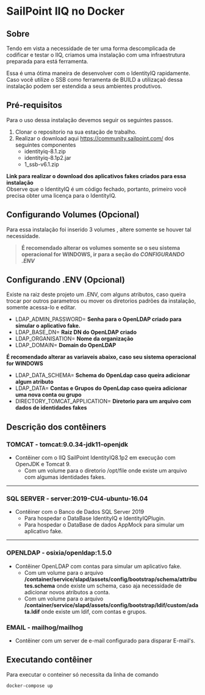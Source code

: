 # SailPoint IIQ no Docker

## Sobre
Tendo em vista a necessidade de ter uma forma descomplicada de codificar e testar o IIQ, criamos uma instalação com uma infraestrutura preparada para está ferramenta.

Essa é uma ótima maneira de desenvolver com o IdentityIQ rapidamente. 
Caso você utilize o SSB como ferramenta de BUILD a utilizaçaõ dessa instalação podem ser estendida a seus ambientes produtivos.

## Pré-requisitos
Para o uso dessa instalação devemos seguir os seguintes passos.
1.  Clonar o repositorio na sua estação de trabalho.
2.  Realizar o download aqui https://community.sailpoint.com/ dos seguintes componentes
	- identityiq-8.1.zip
	- identityiq-8.1p2.jar
	- 1_ssb-v6.1.zip

**Link para realizar o download dos aplicativos fakes criados para essa instalação**  
Observe que o IdentityIQ é um código fechado, portanto, primeiro você precisa obter uma licença para o IdentityIQ.

## Configurando Volumes (Opcional)
Para essa instalação foi inserido 3 volumes , altere somente se houver tal necessidade.

> **É recomendado alterar os volumes somente se o seu sistema operacional for WINDOWS, ir para a seção do *CONFIGURANDO .ENV***

## Configurando .ENV (Opcional)
Existe na raiz deste projeto um .ENV, com alguns atributos, caso queira trocar por outros parametros ou mover os diretorios padrões da instalação, somente acessa-lo e editar.

- LDAP_ADMIN_PASSWORD= **Senha para o OpenLDAP criado para simular o aplicativo fake.**
- LDAP_BASE_DN= **Raiz DN do OpenLDAP criado**
- LDAP_ORGANISATION= **Nome da organização**
- LDAP_DOMAIN= **Domain do OpenLDAP**

**É recomendado alterar as variaveis abaixo, caso seu sistema operacional for WINDOWS**

- LDAP_DATA_SCHEMA= **Schema do OpenLdap caso queira adicionar algum atributo**
- LDAP_DATA= **Contas e Grupos do OpenLdap caso queira adicionar uma nova conta ou  grupo** 
- DIRECTORY_TOMCAT_APPLICATION= **Diretorio para um arquivo com dados de identidades fakes**

## Descrição dos contêiners

### TOMCAT - tomcat:9.0.34-jdk11-openjdk
- Contêiner com o IIQ SailPoint IdentityIQ8.1p2 em execução com OpenJDK e Tomcat 9.
	-  Com um volume para o diretorio /opt/file onde existe um arquivo com algumas identidades fakes. 

------------

### SQL SERVER - server:2019-CU4-ubuntu-16.04
- Contêiner com o Banco de Dados SQL Server  2019
	-  Para hospedar o DataBase IdentityIQ e IdentityIQPlugin.
	-  Para hospedar o DataBase de dados AppMock para simular um aplicativo fake.

------------

### OPENLDAP -  osixia/openldap:1.5.0
- Contêiner OpenLDAP com contas para simular um aplicativo fake.
	-  Com um volume para o arquivo **/container/service/slapd/assets/config/bootstrap/schema/attributes.schema** onde existe um schema, caso aja necessidade de adicionar novos atributos a conta. 
	-  Com um volume para o arquivo **/container/service/slapd/assets/config/bootstrap/ldif/custom/adata.ldif** onde existe um ldif, com contas e grupos. 

### EMAIL - mailhog/mailhog
- Contêiner com um server de e-mail configurado para disparar E-mail's.


## Executando contêiner
Para executar o conteiner só necessita da linha de comando
```
docker-compose up
```